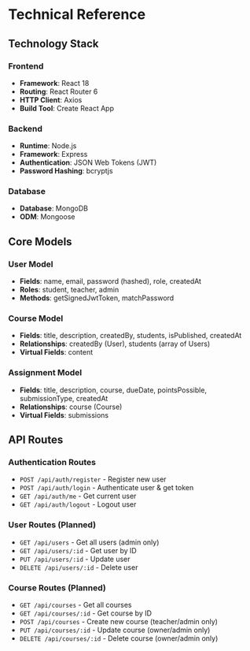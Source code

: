 # Technical Reference

## Technology Stack

### Frontend
- **Framework**: React 18
- **Routing**: React Router 6
- **HTTP Client**: Axios
- **Build Tool**: Create React App

### Backend
- **Runtime**: Node.js
- **Framework**: Express
- **Authentication**: JSON Web Tokens (JWT)
- **Password Hashing**: bcryptjs

### Database
- **Database**: MongoDB
- **ODM**: Mongoose

## Core Models

### User Model
- **Fields**: name, email, password (hashed), role, createdAt
- **Roles**: student, teacher, admin
- **Methods**: getSignedJwtToken, matchPassword

### Course Model
- **Fields**: title, description, createdBy, students, isPublished, createdAt
- **Relationships**: createdBy (User), students (array of Users)
- **Virtual Fields**: content

### Assignment Model
- **Fields**: title, description, course, dueDate, pointsPossible, submissionType, createdAt
- **Relationships**: course (Course)
- **Virtual Fields**: submissions

## API Routes

### Authentication Routes
- `POST /api/auth/register` - Register new user
- `POST /api/auth/login` - Authenticate user & get token
- `GET /api/auth/me` - Get current user
- `GET /api/auth/logout` - Logout user

### User Routes (Planned)
- `GET /api/users` - Get all users (admin only)
- `GET /api/users/:id` - Get user by ID
- `PUT /api/users/:id` - Update user
- `DELETE /api/users/:id` - Delete user

### Course Routes (Planned)
- `GET /api/courses` - Get all courses
- `GET /api/courses/:id` - Get course by ID
- `POST /api/courses` - Create new course (teacher/admin only)
- `PUT /api/courses/:id` - Update course (owner/admin only)
- `DELETE /api/courses/:id` - Delete course (owner/admin only)